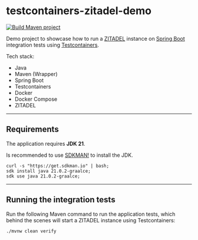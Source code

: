 # testcontainers-zitadel-demo

[![Build Maven project](https://github.com/ArnauAregall/testcontainers-zitadel-demo/actions/workflows/build-mvn-project.yml/badge.svg)](https://github.com/ArnauAregall/testcontainers-zitadel-demo/actions/workflows/build-mvn-project.yml)

Demo project to showcase how to run a [ZITADEL](https://zitadel.com/) instance on [Spring Boot](https://spring.io/projects/spring-boot) integration tests using [Testcontainers](https://testcontainers.com/).

Tech stack:

- Java
- Maven (Wrapper)
- Spring Boot
- Testcontainers
- Docker
- Docker Compose
- ZITADEL

----
## Requirements

The application requires **JDK 21**.

Is recommended to use [SDKMAN!](https://sdkman.io/) to install the JDK.

````shell
curl -s "https://get.sdkman.io" | bash;
sdk install java 21.0.2-graalce;
sdk use java 21.0.2-graalce;
````
----

## Running the integration tests

Run the following Maven command to run the application tests, which behind the scenes will start a ZITADEL instance using Testcontainers:

````shell
./mvnw clean verify
````
